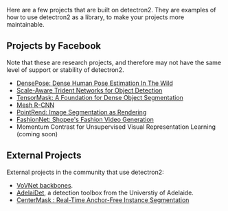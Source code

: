 
Here are a few projects that are built on detectron2.
They are examples of how to use detectron2 as a library, to make your projects more
maintainable.

## Projects by Facebook

Note that these are research projects, and therefore may not have the same level
of support or stability of detectron2.

+ [DensePose: Dense Human Pose Estimation In The Wild](DensePose)
+ [Scale-Aware Trident Networks for Object Detection](TridentNet)
+ [TensorMask: A Foundation for Dense Object Segmentation](TensorMask)
+ [Mesh R-CNN](https://github.com/facebookresearch/meshrcnn)
+ [PointRend: Image Segmentation as Rendering](PointRend)
+ [FashionNet: Shopee's Fashion Video Generation](FashionNet)
+ Momentum Contrast for Unsupervised Visual Representation Learning (coming soon)


## External Projects

External projects in the community that use detectron2:

<!--
 - If you want to contribute, note that:
 -  1. please add your project to the end of the list and try to use only one line
 -  2. the project must provide trained models for what it implements
 -->

+ [VoVNet backbones](https://github.com/youngwanLEE/vovnet-detectron2).
+ [AdelaiDet](https://github.com/aim-uofa/adet), a detection toolbox from the Universtiy of Adelaide.
+ [CenterMask : Real-Time Anchor-Free Instance Segmentation](https://github.com/youngwanLEE/centermask2)

